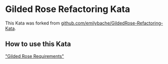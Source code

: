 # Gilded Rose Refactoring Kata

This Kata was forked from [github.com/emilybache/GildedRose-Refactoring-Kata](https://github.com/emilybache/GildedRose-Refactoring-Kata).

## How to use this Kata

["Gilded Rose Requirements"](https://github.com/ayveezub/gilded-rose-refactoring-kata/blob/main/GildedRoseRequirements.txt)
